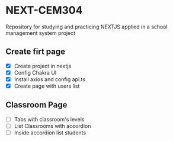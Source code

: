 # NEXT-CEM304
Repository for studying and practicing NEXTJS applied in a school management system project

## Create firt page
 - [X] Create project in nextjs
 - [X] Config Chakra UI
 - [X] Install axios and config api.ts
 - [X] Create page with users list

## Classroom Page
 - [ ] Tabs with classroom's levels
 - [ ] List Classrooms with accordion
 - [ ] Inside accordion list students